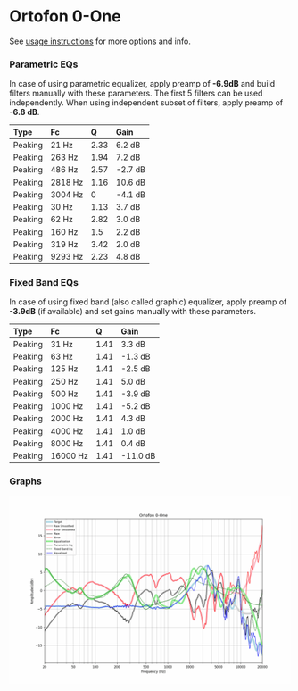 # Ortofon 0-One
See [usage instructions](https://github.com/jaakkopasanen/AutoEq#usage) for more options and info.

### Parametric EQs
In case of using parametric equalizer, apply preamp of **-6.9dB** and build filters manually
with these parameters. The first 5 filters can be used independently.
When using independent subset of filters, apply preamp of **-6.8 dB**.

| Type    | Fc      |    Q | Gain    |
|:--------|:--------|:-----|:--------|
| Peaking | 21 Hz   | 2.33 | 6.2 dB  |
| Peaking | 263 Hz  | 1.94 | 7.2 dB  |
| Peaking | 486 Hz  | 2.57 | -2.7 dB |
| Peaking | 2818 Hz | 1.16 | 10.6 dB |
| Peaking | 3004 Hz | 0    | -4.1 dB |
| Peaking | 30 Hz   | 1.13 | 3.7 dB  |
| Peaking | 62 Hz   | 2.82 | 3.0 dB  |
| Peaking | 160 Hz  | 1.5  | 2.2 dB  |
| Peaking | 319 Hz  | 3.42 | 2.0 dB  |
| Peaking | 9293 Hz | 2.23 | 4.8 dB  |

### Fixed Band EQs
In case of using fixed band (also called graphic) equalizer, apply preamp of **-3.9dB**
(if available) and set gains manually with these parameters.

| Type    | Fc       |    Q | Gain     |
|:--------|:---------|:-----|:---------|
| Peaking | 31 Hz    | 1.41 | 3.3 dB   |
| Peaking | 63 Hz    | 1.41 | -1.3 dB  |
| Peaking | 125 Hz   | 1.41 | -2.5 dB  |
| Peaking | 250 Hz   | 1.41 | 5.0 dB   |
| Peaking | 500 Hz   | 1.41 | -3.9 dB  |
| Peaking | 1000 Hz  | 1.41 | -5.2 dB  |
| Peaking | 2000 Hz  | 1.41 | 4.3 dB   |
| Peaking | 4000 Hz  | 1.41 | 1.0 dB   |
| Peaking | 8000 Hz  | 1.41 | 0.4 dB   |
| Peaking | 16000 Hz | 1.41 | -11.0 dB |

### Graphs
![](./Ortofon%200-One.png)